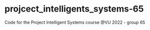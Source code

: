 # projcect_intelligents_systems-65
Code for the Project Intelligent Systems course @VU 2022 - group 65
